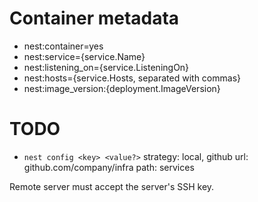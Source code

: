 # Container metadata

*  nest:container=yes
*  nest:service={service.Name}
*  nest:listening_on={service.ListeningOn}
*  nest:hosts={service.Hosts, separated with commas}
*  nest:image_version:{deployment.ImageVersion}

# TODO
* `nest config <key> <value?>` 
  strategy: local, github
  url: github.com/company/infra
  path: services

Remote server must accept the server's SSH key.